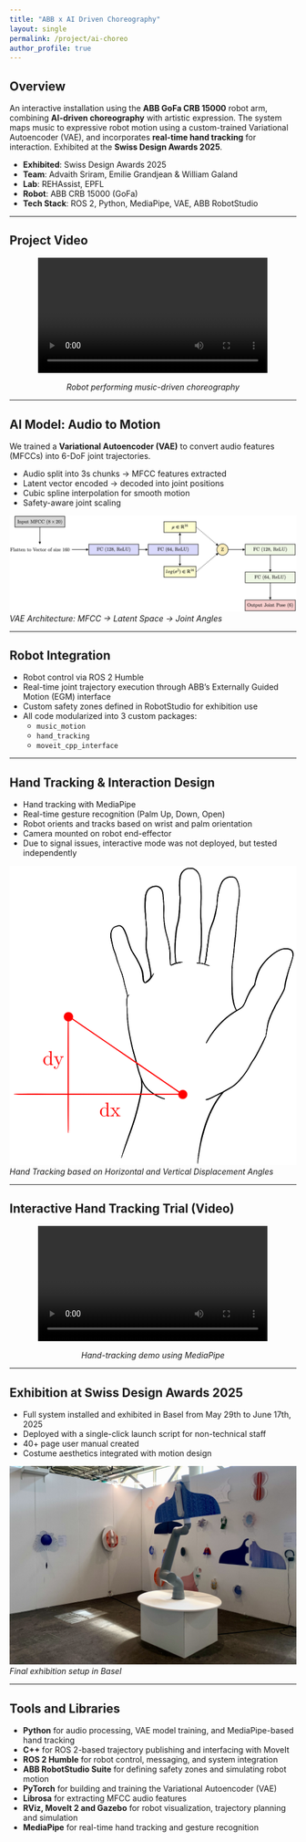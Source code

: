 ```yaml
---
title: "ABB x AI Driven Choreography"
layout: single
permalink: /project/ai-choreo
author_profile: true
---
```


## Overview

An interactive installation using the **ABB GoFa CRB 15000** robot arm, combining **AI-driven choreography** with artistic expression. The system maps music to expressive robot motion using a custom-trained Variational Autoencoder (VAE), and incorporates **real-time hand tracking** for interaction. Exhibited at the **Swiss Design Awards 2025**.

- **Exhibited**: Swiss Design Awards 2025  
- **Team**: Advaith Sriram, Emilie Grandjean & William Galand 
- **Lab**: REHAssist, EPFL  
- **Robot**: ABB CRB 15000 (GoFa)  
- **Tech Stack**: ROS 2, Python, MediaPipe, VAE, ABB RobotStudio

---

## Project Video

<div style="text-align: center;">
  <video controls width="80%">
    <source src="/assets/videos/abb_robotdance.mp4" type="video/mp4">
    Your browser does not support the video tag.
  </video>
  <p><em>Robot performing music-driven choreography</em></p>
</div>

---

## AI Model: Audio to Motion

We trained a **Variational Autoencoder (VAE)** to convert audio features (MFCCs) into 6-DoF joint trajectories.

- Audio split into 3s chunks → MFCC features extracted  
- Latent vector encoded → decoded into joint positions  
- Cubic spline interpolation for smooth motion  
- Safety-aware joint scaling

![](/assets/images/vae_architecture.png)  
*VAE Architecture: MFCC → Latent Space → Joint Angles*

---

## Robot Integration

- Robot control via ROS 2 Humble  
- Real-time joint trajectory execution through ABB’s Externally Guided Motion (EGM) interface  
- Custom safety zones defined in RobotStudio for exhibition use  
- All code modularized into 3 custom packages:
  - `music_motion`
  - `hand_tracking`
  - `moveit_cpp_interface`

---

## Hand Tracking & Interaction Design

- Hand tracking with MediaPipe  
- Real-time gesture recognition (Palm Up, Down, Open)  
- Robot orients and tracks based on wrist and palm orientation  
- Camera mounted on robot end-effector  
- Due to signal issues, interactive mode was not deployed, but tested independently

![](/assets/images/hand_pose.png)  
*Hand Tracking based on Horizontal and Vertical Displacement Angles*

---

## Interactive Hand Tracking Trial (Video)

<div style="text-align: center;">
  <video controls width="80%">
    <source src="/assets/videos/abb_handtracking.mp4" type="video/mp4">
    Your browser does not support the video tag.
  </video>
  <p><em>Hand-tracking demo using MediaPipe</em></p>
</div>

---

## Exhibition at Swiss Design Awards 2025

- Full system installed and exhibited in Basel from May 29th to June 17th, 2025 
- Deployed with a single-click launch script for non-technical staff  
- 40+ page user manual created  
- Costume aesthetics integrated with motion design

![](/assets/images/exhibition_view.jpeg)  
*Final exhibition setup in Basel*

---

## Tools and Libraries
- **Python** for audio processing, VAE model training, and MediaPipe-based hand tracking
- **C++** for ROS 2-based trajectory publishing and interfacing with MoveIt
- **ROS 2 Humble** for robot control, messaging, and system integration
- **ABB RobotStudio Suite** for defining safety zones and simulating robot motion
- **PyTorch** for building and training the Variational Autoencoder (VAE)
- **Librosa** for extracting MFCC audio features
- **RViz, MoveIt 2 and Gazebo** for robot visualization, trajectory planning and simulation
- **MediaPipe** for real-time hand tracking and gesture recognition


<!-- ---
## Full Report

You can [read the full technical report here](/assets/docs/ai_choreo_report.pdf) -->

